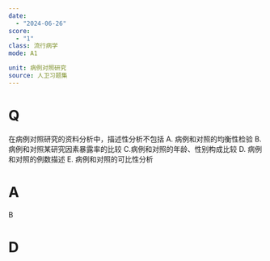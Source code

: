 ```yaml
---
date:
  - "2024-06-26"
score:
  - "1"
class: 流行病学
mode: A1

unit: 病例对照研究
source: 人卫习题集
---
```



# Q
在病例对照研究的资料分析中，描述性分析不包括
A. 病例和对照的均衡性检验
B. 病例和对照某研究因素暴露率的比较
C.病例和对照的年龄、性别构成比较
D. 病例和对照的例数描述
E. 病例和对照的可比性分析

# A

B


# D
